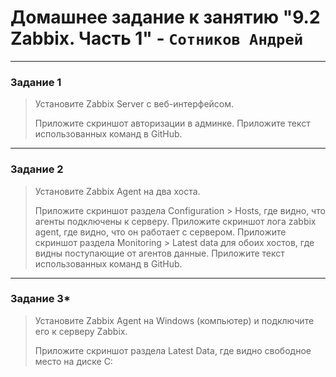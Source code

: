 # Домашнее задание к занятию "9.2 Zabbix. Часть 1" - `Сотников Андрей`

---

### Задание 1

> Установите Zabbix Server с веб-интерфейсом.
>
> Приложите скриншот авторизации в админке. Приложите текст использованных команд в GitHub.

---

### Задание 2

> Установите Zabbix Agent на два хоста.
>
> Приложите скриншот раздела Configuration > Hosts, где видно, что агенты подключены к серверу. Приложите скриншот лога zabbix agent, где видно, что он работает с сервером. Приложите скриншот раздела Monitoring > Latest data для обоих хостов, где видны поступающие от агентов данные. Приложите текст использованных команд в GitHub.

---

### Задание 3*

> Установите Zabbix Agent на Windows (компьютер) и подключите его к серверу Zabbix.
>
> Приложите скриншот раздела Latest Data, где видно свободное место на диске C: